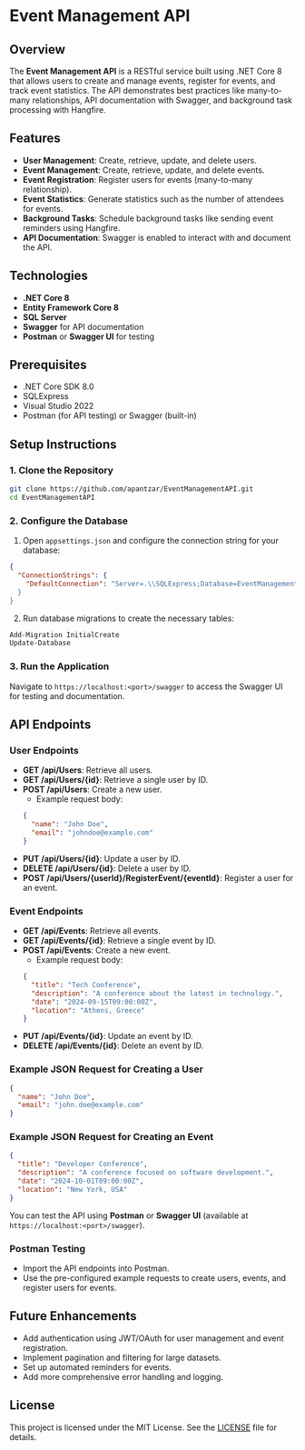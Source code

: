 
# Event Management API

## Overview

The **Event Management API** is a RESTful service built using .NET Core 8 that allows users to create and manage events, register for events, and track event statistics. The API demonstrates best practices like many-to-many relationships, API documentation with Swagger, and background task processing with Hangfire.

## Features

- **User Management**: Create, retrieve, update, and delete users.
- **Event Management**: Create, retrieve, update, and delete events.
- **Event Registration**: Register users for events (many-to-many relationship).
- **Event Statistics**: Generate statistics such as the number of attendees for events.
- **Background Tasks**: Schedule background tasks like sending event reminders using Hangfire.
- **API Documentation**: Swagger is enabled to interact with and document the API.

## Technologies

- **.NET Core 8**
- **Entity Framework Core 8**
- **SQL Server** 
- **Swagger** for API documentation
- **Postman** or **Swagger UI** for testing

## Prerequisites

- .NET Core SDK 8.0
- SQLExpress
- Visual Studio 2022
- Postman (for API testing) or Swagger (built-in)

## Setup Instructions

### 1. Clone the Repository

```bash
git clone https://github.com/apantzar/EventManagementAPI.git
cd EventManagementAPI
```

### 2. Configure the Database

1. Open `appsettings.json` and configure the connection string for your database:

```json
{
  "ConnectionStrings": {
    "DefaultConnection": "Server=.\\SQLExpress;Database=EventManagementDb;Trusted_Connection=true;TrustServerCertificate=true;
  }
}
```

2. Run database migrations to create the necessary tables:

```bash
Add-Migration InitialCreate
Update-Database
```

### 3. Run the Application


Navigate to `https://localhost:<port>/swagger` to access the Swagger UI for testing and documentation.

## API Endpoints

### User Endpoints

- **GET /api/Users**: Retrieve all users.
- **GET /api/Users/{id}**: Retrieve a single user by ID.
- **POST /api/Users**: Create a new user.
  - Example request body:
  ```json
  {
    "name": "John Doe",
    "email": "johndoe@example.com"
  }
  ```
- **PUT /api/Users/{id}**: Update a user by ID.
- **DELETE /api/Users/{id}**: Delete a user by ID.
- **POST /api/Users/{userId}/RegisterEvent/{eventId}**: Register a user for an event.

### Event Endpoints

- **GET /api/Events**: Retrieve all events.
- **GET /api/Events/{id}**: Retrieve a single event by ID.
- **POST /api/Events**: Create a new event.
  - Example request body:
  ```json
  {
    "title": "Tech Conference",
    "description": "A conference about the latest in technology.",
    "date": "2024-09-15T09:00:00Z",
    "location": "Athens, Greece"
  }
  ```
- **PUT /api/Events/{id}**: Update an event by ID.
- **DELETE /api/Events/{id}**: Delete an event by ID.

### Example JSON Request for Creating a User

```json
{
  "name": "John Doe",
  "email": "john.doe@example.com"
}
```

### Example JSON Request for Creating an Event

```json
{
  "title": "Developer Conference",
  "description": "A conference focused on software development.",
  "date": "2024-10-01T09:00:00Z",
  "location": "New York, USA"
}
```
You can test the API using **Postman** or **Swagger UI** (available at `https://localhost:<port>/swagger`).

### Postman Testing

- Import the API endpoints into Postman.
- Use the pre-configured example requests to create users, events, and register users for events.

## Future Enhancements

- Add authentication using JWT/OAuth for user management and event registration.
- Implement pagination and filtering for large datasets.
- Set up automated reminders for events.
- Add more comprehensive error handling and logging.

## License

This project is licensed under the MIT License. See the [LICENSE](LICENSE) file for details.
